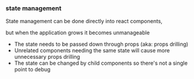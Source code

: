 ### state management

State management can be done directly into react components, 

but when the application grows it becomes unmanageable

- The state needs to be passed down through props (aka: props drilling)
- Unrelated components needing the same state will cause more unnecessary props drilling
- The state can be changed by child components so there's not a single point to debug

